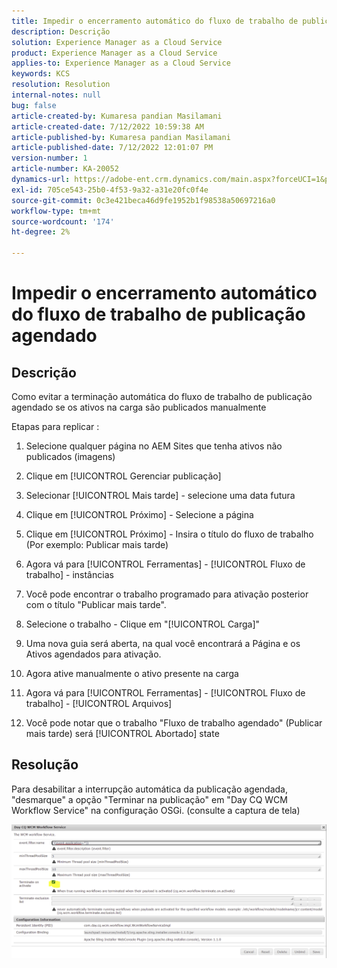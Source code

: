 ```yaml
---
title: Impedir o encerramento automático do fluxo de trabalho de publicação agendado
description: Descrição
solution: Experience Manager as a Cloud Service
product: Experience Manager as a Cloud Service
applies-to: Experience Manager as a Cloud Service
keywords: KCS
resolution: Resolution
internal-notes: null
bug: false
article-created-by: Kumaresa pandian Masilamani
article-created-date: 7/12/2022 10:59:38 AM
article-published-by: Kumaresa pandian Masilamani
article-published-date: 7/12/2022 12:01:07 PM
version-number: 1
article-number: KA-20052
dynamics-url: https://adobe-ent.crm.dynamics.com/main.aspx?forceUCI=1&pagetype=entityrecord&etn=knowledgearticle&id=8202b9b5-d101-ed11-82e4-00224809fe22
exl-id: 705ce543-25b0-4f53-9a32-a31e20fc0f4e
source-git-commit: 0c3e421beca46d9fe1952b1f98538a50697216a0
workflow-type: tm+mt
source-wordcount: '174'
ht-degree: 2%

---
```


# Impedir o encerramento automático do fluxo de trabalho de publicação agendado

## Descrição


Como evitar a terminação automática do fluxo de trabalho de publicação agendado se os ativos na carga são publicados manualmente

Etapas para replicar :

1. Selecione qualquer página no AEM Sites que tenha ativos não publicados (imagens)

2. Clique em [!UICONTROL Gerenciar publicação]

3. Selecionar [!UICONTROL Mais tarde] - selecione uma data futura

4. Clique em [!UICONTROL Próximo] - Selecione a página

5. Clique em [!UICONTROL Próximo] - Insira o título do fluxo de trabalho (Por exemplo: Publicar mais tarde)

6. Agora vá para [!UICONTROL Ferramentas] - [!UICONTROL Fluxo de trabalho] - instâncias

7. Você pode encontrar o trabalho programado para ativação posterior com o título &quot;Publicar mais tarde&quot;.

8. Selecione o trabalho - Clique em &quot;[!UICONTROL Carga]&quot;

9. Uma nova guia será aberta, na qual você encontrará a Página e os Ativos agendados para ativação.

10. Agora ative manualmente o ativo presente na carga

11. Agora vá para [!UICONTROL Ferramentas] - [!UICONTROL Fluxo de trabalho] - [!UICONTROL Arquivos]

12. Você pode notar que o trabalho &quot;Fluxo de trabalho agendado&quot; (Publicar mais tarde) será [!UICONTROL Abortado] state




## Resolução


Para desabilitar a interrupção automática da publicação agendada, &quot;desmarque&quot; a opção &quot;Terminar na publicação&quot; em &quot;Day CQ WCM Workflow Service&quot; na configuração OSGi. (consulte a captura de tela)



![](assets/d1e5b094-d901-ed11-82e4-00224809fe22.png)
